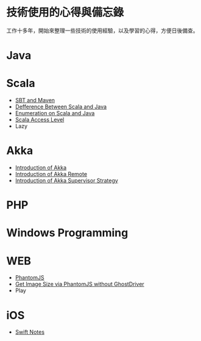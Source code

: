 技術使用的心得與備忘錄
=========
工作十多年，開始來整理一些技術的使用經驗，以及學習的心得，方便日後備查。

# Java

# Scala
* [SBT and Maven](SBT_And_Maven.md)
* [Defference Between Scala and Java](Difference_between_Scala_and_Java.markdown)
* [Enumeration on Scala and Java](Enumeration_on_Scala_and_Java.markdown)
* [Scala Access Level](Scala_Access_Level.markdown)
* Lazy

# Akka
* [Introduction of Akka](Introduction_of_Akka.markdown)
* [Introduction of Akka Remote](Introduction_of_Akka_Remote.markdown)
* [Introduction of Akka Supervisor Strategy](Introduction_of_Akka_Supervisor_Strategy.markdown)

# PHP

# Windows Programming

# WEB
* [PhantomJS](phantomjs.markdown)
* [Get Image Size via PhantomJS without GhostDriver](phantomjs_without_ghostdriver.markdown)
* Play

# iOS
* [Swift Notes](swift_notes.markdown)